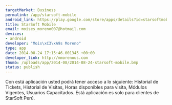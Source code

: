 ```yaml
--- 
targetMarket: Business
permalink: /app/starsoft-mobile
android_link: https://play.google.com/store/apps/details?id=starsoftmobile.keystore
title: StarSoft Mobile
email: moises_moreno007@hotmail.com
devices: 
- android
developer: "Mois\xC3\xA9s Moreno"
type: app
date: 2014-08-24 17:15:46.001345 +00:00
developer_link: http://mmorenous.com
thumb: /uploads/app/2014-08/2014-08-24-starsoft-mobile.bmp
status: publish
---
```


Con está aplicación usted podrá tener acceso a lo siguiente: Historial de Tickets, Historial de Visitas, Horas disponibles para visita, Módulos Vigentes, Usuarios Capacitados. Está aplicación es solo para clientes de StarSoft Perú.
